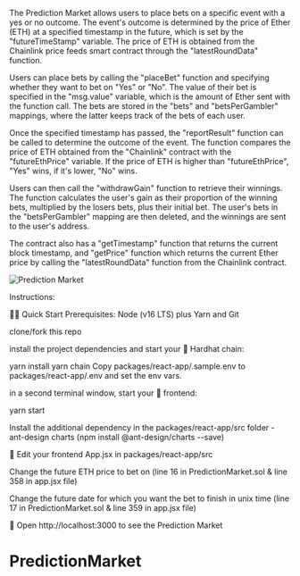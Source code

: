 The Prediction Market allows users to place bets on a specific event with a yes or no outcome. The event's outcome is determined by the price of Ether (ETH) at a specified timestamp in the future, which is set by the "futureTimeStamp" variable. The price of ETH is obtained from the Chainlink price feeds smart contract through the "latestRoundData" function.

Users can place bets by calling the "placeBet" function and specifying whether they want to bet on "Yes" or "No". The value of their bet is specified in the "msg.value" variable, which is the amount of Ether sent with the function call. The bets are stored in the "bets" and "betsPerGambler" mappings, where the latter keeps track of the bets of each user.

Once the specified timestamp has passed, the "reportResult" function can be called to determine the outcome of the event. The function compares the price of ETH obtained from the "Chainlink" contract with the "futureEthPrice" variable. If the price of ETH is higher than "futureEthPrice", "Yes" wins, if it's lower, "No" wins.

Users can then call the "withdrawGain" function to retrieve their winnings. The function calculates the user's gain as their proportion of the winning bets, multiplied by the losers bets, plus their initial bet. The user's bets in the "betsPerGambler" mapping are then deleted, and the winnings are sent to the user's address.

The contract also has a "getTimestamp" function that returns the current block timestamp, and "getPrice" function which returns the current Ether price by calling the "latestRoundData" function from the Chainlink contract.

![](https://imgur.com/a/rKtk5Sy "Prediction Market")

Instructions:

🏄‍♂️ Quick Start
Prerequisites: Node (v16 LTS) plus Yarn and Git

clone/fork this repo

install the project dependencies and start your 👷‍ Hardhat chain:

yarn install
yarn chain
Copy packages/react-app/.sample.env to packages/react-app/.env and set the env vars.

in a second terminal window, start your 📱 frontend:

yarn start

Install the additional dependency in the packages/react-app/src folder - ant-design charts (npm install @ant-design/charts --save)

📝 Edit your frontend App.jsx in packages/react-app/src

Change the future ETH price to bet on (line 16 in PredictionMarket.sol & line 358 in app.jsx file)

Change the future date for which you want the bet to finish in unix time (line 17 in PredictionMarket.sol & line 359 in app.jsx file)

📱 Open http://localhost:3000 to see the Prediction Market
# PredictionMarket
